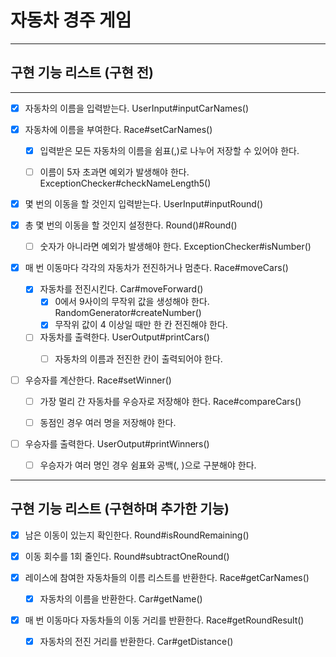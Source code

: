 # 자동차 경주 게임

---

## 구현 기능 리스트 (구현 전)

---

- [x] 자동차의 이름을 입력받는다. UserInput#inputCarNames()


- [x] 자동차에 이름을 부여한다. Race#setCarNames()
    - [x] 입력받은 모든 자동차의 이름을 쉼표(,)로 나누어 저장할 수 있어야 한다.
    - [ ] 이름이 5자 초과면 예외가 발생해야 한다. ExceptionChecker#checkNameLength5()


- [x] 몇 번의 이동을 할 것인지 입력받는다. UserInput#inputRound()


- [x] 총 몇 번의 이동을 할 것인지 설정한다. Round()#Round()
    - [ ] 숫자가 아니라면 예외가 발생해야 한다. ExceptionChecker#isNumber()


- [x] 매 번 이동마다 각각의 자동차가 전진하거나 멈춘다. Race#moveCars()
    - [x] 자동차를 전진시킨다. Car#moveForward()
        - [x] 0에서 9사이의 무작위 값을 생성해야 한다. RandomGenerator#createNumber()
        - [x] 무작위 값이 4 이상일 때만 한 칸 전진해야 한다.
    - [ ] 자동차를 출력한다. UserOutput#printCars()
        - [ ] 자동차의 이름과 전진한 칸이 출력되어야 한다.


- [ ] 우승자를 계산한다. Race#setWinner()
    - [ ] 가장 멀리 간 자동차를 우승자로 저장해야 한다. Race#compareCars()
    - [ ] 동점인 경우 여러 명을 저장해야 한다.


- [ ] 우승자를 출력한다. UserOutput#printWinners()
    - [ ] 우승자가 여러 명인 경우 쉼표와 공백(, )으로 구분해야 한다.

---

## 구현 기능 리스트 (구현하며 추가한 기능)

- [x] 남은 이동이 있는지 확인한다. Round#isRoundRemaining()


- [x] 이동 회수를 1회 줄인다. Round#subtractOneRound()


- [x] 레이스에 참여한 자동차들의 이름 리스트를 반환한다. Race#getCarNames()
    - [x] 자동차의 이름을 반환한다. Car#getName()


- [x] 매 번 이동마다 자동차들의 이동 거리를 반환한다. Race#getRoundResult()
    - [x] 자동차의 전진 거리를 반환한다. Car#getDistance()
